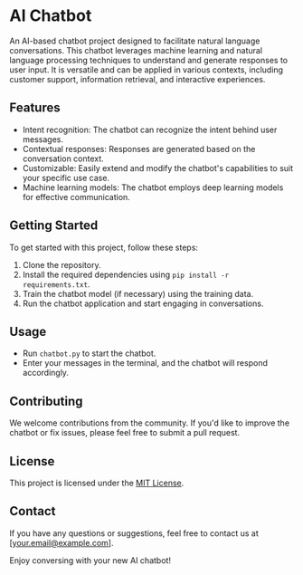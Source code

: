 # AI Chatbot

An AI-based chatbot project designed to facilitate natural language conversations. This chatbot leverages machine learning and natural language processing techniques to understand and generate responses to user input. It is versatile and can be applied in various contexts, including customer support, information retrieval, and interactive experiences.

## Features

- Intent recognition: The chatbot can recognize the intent behind user messages.
- Contextual responses: Responses are generated based on the conversation context.
- Customizable: Easily extend and modify the chatbot's capabilities to suit your specific use case.
- Machine learning models: The chatbot employs deep learning models for effective communication.

## Getting Started

To get started with this project, follow these steps:

1. Clone the repository.
2. Install the required dependencies using `pip install -r requirements.txt`.
3. Train the chatbot model (if necessary) using the training data.
4. Run the chatbot application and start engaging in conversations.

## Usage

- Run `chatbot.py` to start the chatbot.
- Enter your messages in the terminal, and the chatbot will respond accordingly.

## Contributing

We welcome contributions from the community. If you'd like to improve the chatbot or fix issues, please feel free to submit a pull request.

## License

This project is licensed under the [MIT License](LICENSE).

## Contact

If you have any questions or suggestions, feel free to contact us at [your.email@example.com].

Enjoy conversing with your new AI chatbot!

